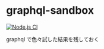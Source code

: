 # graphql-sandbox

[![Node.js CI](https://github.com/KoichiKiyokawa/graphql-sandbox/actions/workflows/node.js.yml/badge.svg)](https://github.com/KoichiKiyokawa/graphql-sandbox/actions/workflows/node.js.yml)

graphql で色々試した結果を残しておく
